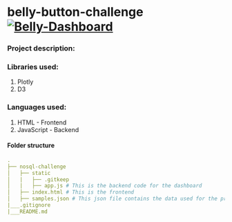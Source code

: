 # belly-button-challenge [![Belly-Dashboard](https://img.shields.io/badge/Belly-Dashboard-black?style=flat&logo=atandt)](https://kokolipa.github.io/belly-button-challenge/) 
### Project description:


### Libraries used: 
1. Plotly
2. D3

### Languages used: 
1. HTML - Frontend
2. JavaScript - Backend

#### Folder structure
``` yml
.
├── nosql-challenge
│   ├── static    
│   |   ├── .gitkeep
│   |   ├── app.js # This is the backend code for the dashboard
│   ├── index.html # This is the frontend
│   ├── samples.json # This json file contains the data used for the project                              
|___.gitignore               
|___README.md
``` 


